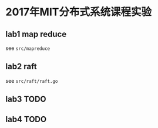 # 2017年MIT分布式系统课程实验

## lab1 map reduce
   see `src/mapreduce`

## lab2 raft
   see `src/raft/raft.go`

## lab3 TODO
## lab4 TODO

